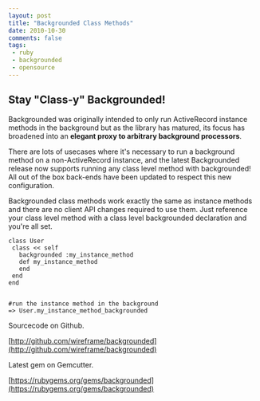 ```yaml
---
layout: post
title: "Backgrounded Class Methods"
date: 2010-10-30
comments: false
tags:
 - ruby
 - backgrounded
 - opensource
---
```




Stay "Class-y" Backgrounded!
----------------------------


Backgrounded was originally intended to only run ActiveRecord instance methods in the background but as the library has matured, its focus has broadened into an **elegant proxy to arbitrary background processors**.


There are lots of usecases where it's necessary to run a background method on a non-ActiveRecord instance, and the latest Backgrounded release now supports running any class level method with backgrounded! All out of the box back-ends have been updated to respect this new configuration.


Backgrounded class methods work exactly the same as instance methods and there are no client API changes required to use them. Just reference your class level method with a class level backgrounded declaration and you're all set.


```
class User
 class << self
   backgrounded :my_instance_method
   def my_instance_method
   end
 end
end


#run the instance method in the background
=> User.my_instance_method_backgrounded
```


Sourcecode on Github.

[http://github.com/wireframe/backgrounded](http://github.com/wireframe/backgrounded)


Latest gem on Gemcutter.

[https://rubygems.org/gems/backgrounded](https://rubygems.org/gems/backgrounded)
